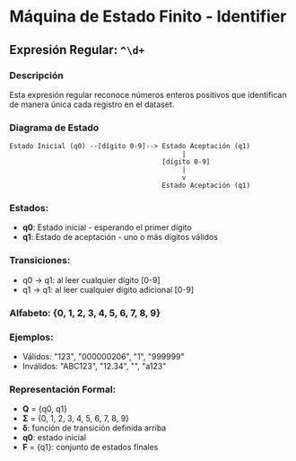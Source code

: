 # Máquina de Estado Finito - Identifier

## Expresión Regular: `^\d+`

### Descripción
Esta expresión regular reconoce números enteros positivos que identifican de manera única cada registro en el dataset.

### Diagrama de Estado

```
Estado Inicial (q0) --[dígito 0-9]--> Estado Aceptación (q1)
                                           |
                                      [dígito 0-9]
                                           |
                                           v
                                      Estado Aceptación (q1)
```

### Estados:
- **q0**: Estado inicial - esperando el primer dígito
- **q1**: Estado de aceptación - uno o más dígitos válidos

### Transiciones:
- q0 → q1: al leer cualquier dígito [0-9]
- q1 → q1: al leer cualquier dígito adicional [0-9]

### Alfabeto: {0, 1, 2, 3, 4, 5, 6, 7, 8, 9}

### Ejemplos:
- Válidos: "123", "000000206", "1", "999999"
- Inválidos: "ABC123", "12.34", "", "a123"

### Representación Formal:
- **Q** = {q0, q1}
- **Σ** = {0, 1, 2, 3, 4, 5, 6, 7, 8, 9}
- **δ**: función de transición definida arriba
- **q0**: estado inicial
- **F** = {q1}: conjunto de estados finales
